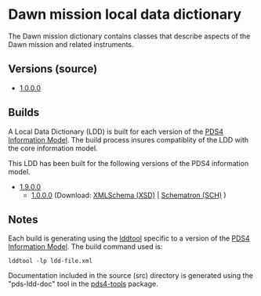 # Dawn mission local data dictionary

The Dawn mission dictionary contains classes that describe aspects of the Dawn mission and related instruments.

## Versions (source)

- [1.0.0.0](src/1.0.0.0)

## Builds

A Local Data Dictionary (LDD) is built for each version of the [PDS4 Information Model](https://pds.nasa.gov/pds4/doc/im/). 
The build process insures compatiblity of the LDD with the core information model.

This LDD has been built for the following versions of the PDS4 information model.

- [1.9.0.0](build/1.9.0.0)
   - [1.0.0.0](build/1.9.0.0/1.0.0.0)
     (Download: 
      [XMLSchema (XSD)](https://github.com/nasa-pds-data-dictionaries/ldddawn/raw/master/build/1.9.0.0/1.0.0.0/PDS4_DAWN_1900_1000.xsd)
      | [Schematron (SCH)](https://github.com/nasa-pds-data-dictionaries/ldd-dawn/raw/master/build/1.9.0.0/1.0.0.0/PDS4_DAWN_1900_1000.sch)
      )
	
## Notes

Each build is generating using the [lddtool](https://pds.nasa.gov/pds4/software/ldd/) specific to a version of the [PDS4 Information Model](https://pds.nasa.gov/pds4/doc/im/). The build command used is:

```
lddtool -lp ldd-file.xml
```

Documentation included in the source (src) directory is generated using the "pds-ldd-doc" tool in the [pds4-tools](https://github.com/nasa-pds/pds4-tools) package.

